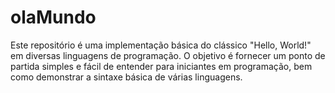 # olaMundo
 Este repositório é uma implementação básica do clássico "Hello, World!" em diversas linguagens de programação. O objetivo é fornecer um ponto de partida simples e fácil de entender para iniciantes em programação, bem como demonstrar a sintaxe básica de várias linguagens.
